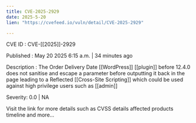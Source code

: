 ```yaml
---
title: CVE-2025-2929
date: 2025-5-20
lien: "https://cvefeed.io/vuln/detail/CVE-2025-2929"

---
```


CVE ID : CVE-[[2025]]-2929

Published :  May 20
2025
6:15 a.m. | 34 minutes ago

Description : The Order Delivery Date [[WordPress]] [[plugin]] before 12.4.0 does not sanitise and escape a parameter before outputting it back in the page
leading to a Reflected [[Cross-Site Scripting]] which could be used against high privilege users such as [[admin]]

Severity: 0.0 | NA

Visit the link for more details
such as CVSS details
affected products
timeline
and more...

